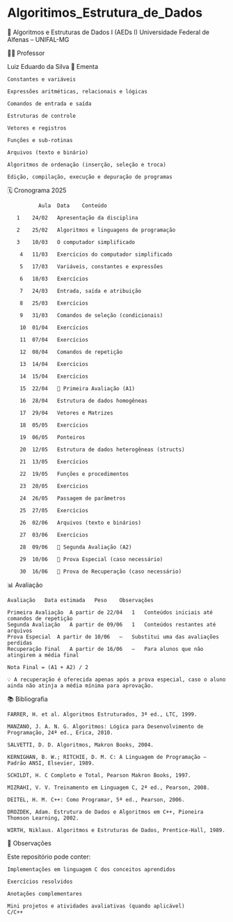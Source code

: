 # Algoritimos_Estrutura_de_Dados

📘 Algoritmos e Estruturas de Dados I (AEDs I)
Universidade Federal de Alfenas – UNIFAL-MG

👨‍🏫 Professor

Luiz Eduardo da Silva
🧠 Ementa

    Constantes e variáveis

    Expressões aritméticas, relacionais e lógicas

    Comandos de entrada e saída

    Estruturas de controle

    Vetores e registros

    Funções e sub-rotinas

    Arquivos (texto e binário)

    Algoritmos de ordenação (inserção, seleção e troca)

    Edição, compilação, execução e depuração de programas

🗓️ Cronograma 2025

              Aula	Data	Conteúdo

       1	24/02	Apresentação da disciplina

       2	25/02	Algoritmos e linguagens de programação

       3	10/03	O computador simplificado

        4	11/03	Exercícios do computador simplificado

        5	17/03	Variáveis, constantes e expressões

        6	18/03	Exercícios

        7	24/03	Entrada, saída e atribuição

        8	25/03	Exercícios

        9	31/03	Comandos de seleção (condicionais)

        10	01/04	Exercícios

        11	07/04	Exercícios

        12	08/04	Comandos de repetição

        13	14/04	Exercícios

        14	15/04	Exercícios

        15	22/04	📌 Primeira Avaliação (A1)

        16	28/04	Estrutura de dados homogêneas

        17	29/04	Vetores e Matrizes

        18	05/05	Exercícios

        19	06/05	Ponteiros

        20	12/05	Estrutura de dados heterogêneas (structs)

        21	13/05	Exercícios
        
        22	19/05	Funções e procedimentos

        23	20/05	Exercícios

        24	26/05	Passagem de parâmetros

        25	27/05	Exercícios

        26	02/06	Arquivos (texto e binários)

        27	03/06	Exercícios

        28	09/06	📌 Segunda Avaliação (A2)

        29	10/06	📌 Prova Especial (caso necessário)

        30	16/06	📌 Prova de Recuperação (caso necessário)

📊 Avaliação

    Avaliação	Data estimada	Peso	Observações

    Primeira Avaliação	A partir de 22/04	1	Conteúdos iniciais até comandos de repetição
    Segunda Avaliação	A partir de 09/06	1	Conteúdos restantes até arquivos
    Prova Especial	A partir de 10/06	–	Substitui uma das avaliações perdidas
    Recuperação Final	A partir de 16/06	–	Para alunos que não atingirem a média final

    Nota Final = (A1 + A2) / 2

    💡 A recuperação é oferecida apenas após a prova especial, caso o aluno ainda não atinja a média mínima para aprovação.

📚 Bibliografia

    FARRER, H. et al. Algoritmos Estruturados, 3ª ed., LTC, 1999.

    MANZANO, J. A. N. G. Algoritmos: Lógica para Desenvolvimento de Programação, 24ª ed., Erica, 2010.

    SALVETTI, D. D. Algoritmos, Makron Books, 2004.

    KERNIGHAN, B. W.; RITCHIE, D. M. C: A Linguagem de Programação – Padrão ANSI, Elsevier, 1989.

    SCHILDT, H. C Completo e Total, Pearson Makron Books, 1997.

    MIZRAHI, V. V. Treinamento em Linguagem C, 2ª ed., Pearson, 2008.

    DEITEL, H. M. C++: Como Programar, 5ª ed., Pearson, 2006.

    DROZDEK, Adam. Estrutura de Dados e Algoritmos em C++, Pioneira Thomson Learning, 2002.

    WIRTH, Niklaus. Algoritmos e Estruturas de Dados, Prentice-Hall, 1989.

💼 Observações

Este repositório pode conter:

    Implementações em linguagem C dos conceitos aprendidos

    Exercícios resolvidos

    Anotações complementares

    Mini projetos e atividades avaliativas (quando aplicável)
    C/C++ 

